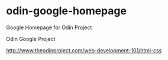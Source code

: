 # odin-google-homepage
Google Homepage for Odin Project

Odin Google Project

http://www.theodinproject.com/web-development-101/html-css